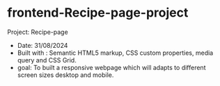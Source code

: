 # frontend-Recipe-page-project

Project: Recipe-page

- Date: 31/08/2024
- Built with : Semantic HTML5 markup, CSS custom properties, media query and CSS Grid.
- goal: To built a responsive webpage which will adapts to different screen sizes desktop and mobile.
